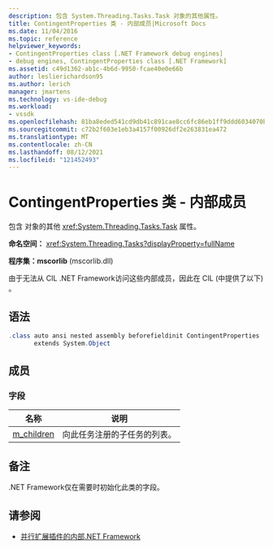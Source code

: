 ```yaml
---
description: 包含 System.Threading.Tasks.Task 对象的其他属性。
title: ContingentProperties 类 - 内部成员|Microsoft Docs
ms.date: 11/04/2016
ms.topic: reference
helpviewer_keywords:
- ContingentProperties class [.NET Framework debug engines]
- debug engines, ContingentProperties class [.NET Framework]
ms.assetid: c49d1362-ab1c-4b6d-9950-fcae40e0e66b
author: leslierichardson95
ms.author: lerich
manager: jmartens
ms.technology: vs-ide-debug
ms.workload:
- vssdk
ms.openlocfilehash: 81ba8eded541cd9db41c891cae8cc6fc86eb1ff9ddd6034070bdb10101d626a1
ms.sourcegitcommit: c72b2f603e1eb3a4157f00926df2e263831ea472
ms.translationtype: MT
ms.contentlocale: zh-CN
ms.lasthandoff: 08/12/2021
ms.locfileid: "121452493"
---
```

# <a name="contingentproperties-class---internal-members"></a>ContingentProperties 类 - 内部成员
包含 对象的其他 <xref:System.Threading.Tasks.Task> 属性。

 **命名空间：** <xref:System.Threading.Tasks?displayProperty=fullName>

 **程序集：mscorlib** (mscorlib.dll) 

 由于无法从 CIL .NET Framework访问这些内部成员，因此在 CIL (中提供了以下) 。

## <a name="syntax"></a>语法

```csharp
.class auto ansi nested assembly beforefieldinit ContingentProperties
       extends System.Object
```

## <a name="members"></a>成员

### <a name="fields"></a>字段

|名称|说明|
|----------|-----------------|
|[m_children](../../extensibility/debugger/m-children-field.md)|向此任务注册的子任务的列表。|

## <a name="remarks"></a>备注
 .NET Framework仅在需要时初始化此类的字段。

## <a name="see-also"></a>请参阅
- [并行扩展插件的内部.NET Framework](../../extensibility/debugger/parallel-extension-internals-for-the-dotnet-framework.md)
